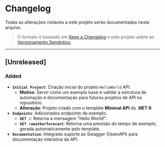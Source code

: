 # Changelog

Todas as alterações notáveis a este projeto serão documentadas neste arquivo.

> O formato é baseado em [Keep a Changelog](https://keepachangelog.com/pt-BR/1.0.0/) e este projeto adere ao [Versionamento Semântico](https://semver.org/lang/pt-BR/).

---

## [Unreleased]

### Added

- **`Initial Project`**: Criação inicial do projeto `HelloWorld` API.
  - **Motivo**: Servir como um exemplo base e validar a estrutura de automação e documentação para futuros projetos de API no repositório.
  - **Alteração**: Projeto criado com o template **Minimal API** do **.NET 9**.
- **`Endpoints`**: Adicionados endpoints de exemplo.
  - **`GET /`**: Retorna a mensagem "Hello World!".
  - **`GET /weatherforecast`**: Retorna uma previsão do tempo de exemplo, gerada automaticamente pelo template.
- **`Documentation`**: Integrado suporte ao Swagger (OpenAPI) para documentação interativa da API.
